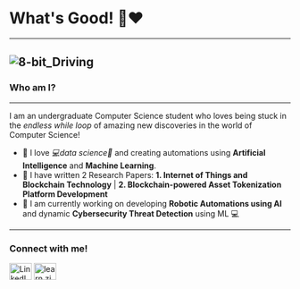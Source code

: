 # What's Good! 👋❤️
---



![8-bit_Driving](https://github.com/AaryanTheLaughingGas/AaryanTheLaughingGas/assets/95224613/dfdf5a0b-9834-47f6-be2b-0bd6f987287a)
---

### Who am I?
---
I am an undergraduate Computer Science student who loves being stuck in the _endless while loop_ of amazing new discoveries in the world of Computer Science! 

- 🤖 I love _💻data science🧬_ and creating automations using **Artificial Intelligence** and **Machine Learning**.
- 📖 I have written 2 Research Papers: **1. Internet of Things and Blockchain Technology** | **2. Blockchain-powered Asset Tokenization Platform Development**
- 🦾 I am currently working on developing **Robotic Automations using AI** and dynamic **Cybersecurity Threat Detection** using ML 💻 
--- 
### Connect with me!
<a href="www.linkedin.com/in/aaryan-sinha" target="blank"><img align="center" src="https://raw.githubusercontent.com/rahuldkjain/github-profile-readme-generator/master/src/images/icons/Social/linked-in-alt.svg" alt="LinkedIn Profile" height="30" width="40" /></a>
<a href="https://www.instagram.com/aaryan_thelaughing_gas" target="blank"><img align="center" src="https://raw.githubusercontent.com/rahuldkjain/github-profile-readme-generator/master/src/images/icons/Social/instagram.svg" alt="learn.zip" height="30" width="40" /></a>

